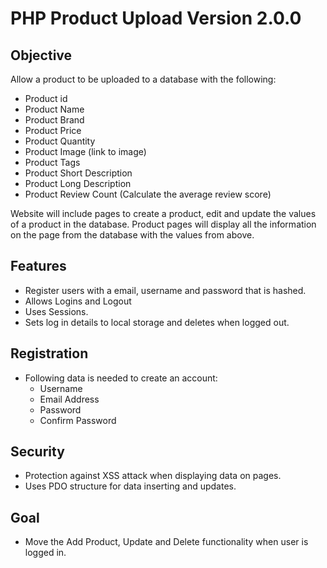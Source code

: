 # PHP Product Upload Version 2.0.0

## Objective

Allow a product to be uploaded to a database with the following:

- Product id
- Product Name
- Product Brand
- Product Price
- Product Quantity
- Product Image (link to image)
- Product Tags
- Product Short Description
- Product Long Description
- Product Review Count (Calculate the average review score)

Website will include pages to create a product, edit and update the values of a product in the database. Product pages will display all the information on the page from the database with the values from above.

## Features

- Register users with a email, username and password that is hashed.
- Allows Logins and Logout
- Uses Sessions.
- Sets log in details to local storage and deletes when logged out.

## Registration

- Following data is needed to create an account:
    - Username
    - Email Address
    - Password
    - Confirm Password

## Security

- Protection against XSS attack when displaying data on pages.
- Uses PDO structure for data inserting and updates.

## Goal

- Move the Add Product, Update and Delete functionality when user is logged in.
